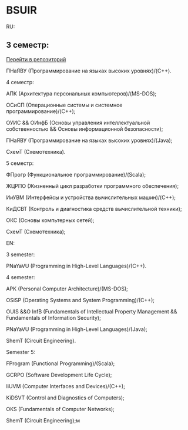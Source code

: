# BSUIR

RU:

## 3 семестр:
<a href="[https://github.com/ваш-пользователь/ваш-репозиторий](https://github.com/oooNAKooo/BSUIR/tree/main/3%20sem)">Перейти в репозиторий</a>

  ПНаЯВУ (Программирование на языках высоких уровнях)/(C++).
  
4 семестр:

  АПК (Архитектура персональных компьютеров)/(MS-DOS);
  
  ОСиСП (Операционные системы и системное программирование)/(C++);
  
  ОУИС && ОИнфБ (Основы управления интеллектуальной собственностью && Основы информационной безопасности);
  
  ПНаЯВУ (Программирование на языках высоких уровнях)/(Java);
  
  СхемТ (Схемотехника).
  
5 семестр:

  ФПрогр (Функциональное программирование)/(Scala);

  ЖЦРПО (Жизненный цикл разработки программного обеспечения);

  ИиУВМ (Интерфейсы и устройства вычислительных машин)/(C++);

  КиДСВТ (Контроль и диагностика средств вычислительной техники);

  ОКС (Основы компьтерных сетей);

  СхемТ (Схемотехника);

EN:

3 semester:

  PNaYaVU (Programming in High-Level Languages)/(C++).
  
4 semester:

  APK (Personal Computer Architecture)/(MS-DOS);
  
  OSiSP (Operating Systems and System Programming)/(C++);
  
  OUIS &&O InfB (Fundamentals of Intellectual Property Management && Fundamentals of Information Security);
  
  PNaYaVU (Programming in High-Level Languages)/(Java);
  
  ShemT (Circuit Engineering).
  
Semester 5:

  FProgram (Functional Programming)/(Scala);

  GCRPO (Software Development Life Cycle);

  IiUVM (Computer Interfaces and Devices)/(C++);

  KiDSVT (Control and Diagnostics of Computers);

  OKS (Fundamentals of Computer Networks);

  ShemT (Circuit Engineering);м



